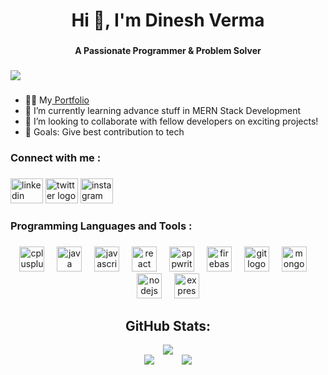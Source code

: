 <h1 align="center">Hi 👋, I'm Dinesh Verma</h1>

###

<h4 align="center">A Passionate Programmer & Problem Solver</h4>

###

<div align="left">
  <img src="https://visitor-badge.laobi.icu/badge?page_id=DineshVerma-dev.DineshVerma-dev&left_color=darkslategray&right_color=black&left_text=Profile%20%20views"  />
</div>

###



<p align="left">

- 👨‍💻 My[ Portfolio](https://github.com/dineshverma-dev)
- 🌱 I’m currently learning advance stuff in MERN Stack Development
- 👯 I’m looking to collaborate with fellow developers on exciting projects!
- 🎯 Goals: Give best contribution to tech

</p>

###


<h3 align="left">Connect with me :</h3>

###

<div align="left">
  <img src="https://raw.githubusercontent.com/maurodesouza/profile-readme-generator/master/src/assets/icons/social/linkedin/default.svg" width="52" height="40" alt="linkedin logo"  />
  <img src="https://raw.githubusercontent.com/maurodesouza/profile-readme-generator/master/src/assets/icons/social/twitter/default.svg" width="52" height="40" alt="twitter logo"  />
  <img src="https://raw.githubusercontent.com/maurodesouza/profile-readme-generator/master/src/assets/icons/social/instagram/default.svg" width="52" height="40" alt="instagram logo"  />
</div>

###

<h3 align="left">Programming Languages and Tools : </h3>

###

<div align="center">
  <img src="https://cdn.jsdelivr.net/gh/devicons/devicon/icons/cplusplus/cplusplus-original.svg" height="40" alt="cplusplus logo"  />
  <img width="12" />
  <img src="https://cdn.jsdelivr.net/gh/devicons/devicon/icons/java/java-original.svg" height="40" alt="java logo"  />
  <img width="12" />
  <img src="https://cdn.jsdelivr.net/gh/devicons/devicon/icons/javascript/javascript-original.svg" height="40" alt="javascript logo"  />
  <img width="12" />
  <!-- <img src="https://cdn.jsdelivr.net/gh/devicons/devicon/icons/typescript/typescript-original.svg" height="40" alt="typescript logo"  />
  <img width="12" /> -->
  <img src="https://cdn.jsdelivr.net/gh/devicons/devicon/icons/react/react-original.svg" height="40" alt="react logo"  />
  <img width="12" />
  <img src="https://cdn.jsdelivr.net/gh/devicons/devicon/icons/appwrite/appwrite-original.svg" height="40" alt="appwrite logo"  />
  <img width="12" />
  <!-- <img src="https://cdn.jsdelivr.net/gh/devicons/devicon/icons/css3/css3-original.svg" height="40" alt="css3 logo"  />
  <img width="12" /> -->
  <img src="https://cdn.jsdelivr.net/gh/devicons/devicon/icons/firebase/firebase-plain.svg" height="40" alt="firebase logo"  />
  <img width="12" />
  <img src="https://cdn.jsdelivr.net/gh/devicons/devicon/icons/git/git-original.svg" height="40" alt="git logo"  />
  <img width="12" />
  <img src="https://cdn.jsdelivr.net/gh/devicons/devicon/icons/mongodb/mongodb-original.svg" height="40" alt="mongodb logo"  />
  <img width="12" />
  <!-- <img src="https://cdn.jsdelivr.net/gh/devicons/devicon/icons/nextjs/nextjs-original.svg" height="40" alt="nextjs logo"  />
  <img width="12" /> -->
  <img src="https://cdn.jsdelivr.net/gh/devicons/devicon/icons/nodejs/nodejs-original.svg" height="40" alt="nodejs logo"  />
  <img width="12" />
  <img src="https://skillicons.dev/icons?i=express" height="40" alt="express logo"  />
</div>

###

<h2 align="center"> GitHub Stats: </h2>

<div align="center">
  
  
  
 <img src="https://github-readme-streak-stats.herokuapp.com/?user=DineshVerma-dev&theme=blue_navy&hide_border=false" />

  <br/>
  
<div align="center">
  <img src="https://github-readme-stats.vercel.app/api?username=DineshVerma-dev&theme=blue_navy&hide_border=false&include_all_commits=true&count_private=true" style="display: inline-block; margin-right: 40px;" />
  <img src="https://github-readme-stats.vercel.app/api/top-langs/?username=DineshVerma-dev&theme=blue_navy&hide_border=false&include_all_commits=true&count_private=true&layout=compact" style="display: inline-block;" />
</div>


</div>
<br>








